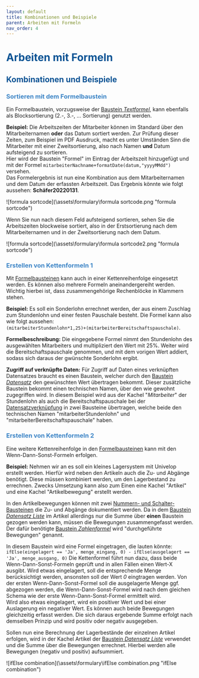 ```yaml
---
layout: default
title: Kombinationen und Beispiele
parent: Arbeiten mit Formeln
nav_order: 4
---
```


# <span style="color:#0b5394">**Arbeiten mit Formeln**</span>
## <span style="color:#0b5394">Kombinationen und Beispiele</span>
### <span style="color:#3d85c6">Sortieren mit dem Formelbaustein</span>

Ein Formelbaustein, vorzugsweise der 
[Baustein *Textformel*](/docs/record-spec-settings/grand-child-expanded/textformular.html),
kann ebenfalls als Blocksortierung (2.-, 3.-, ... Sortierung) genutzt werden. 

**Beispiel:**
Die Arbeitszeiten der Mitarbeiter können im Standard über den Mitarbeiternamen **oder** das Datum sortiert
werden. Zur Prüfung dieser Zeiten, zum Beispiel im PDF Ausdruck, macht es unter Umständen Sinn die Mitarbeiter
mit einer Zweitsortierung, also nach Namen **und** Datum aufsteigend zu sortieren.  
Hier wird der Baustein "Formel" im Eintrag der Arbeitszeit hinzugefügt und mit der Formel
`mitarbeiterNachname+formatDate(datum,"yyyyMMdd")` versehen.  
Das Formelergebnis ist nun eine Kombination aus dem Mitarbeiternamen und dem Datum der erfassten Arbeitszeit.
Das Ergebnis könnte wie folgt aussehen: **Schäfer20220131**.  

![formula sortcode](\assets\formulary\formula sortcode.png "formula sortcode")

Wenn Sie nun nach diesem Feld aufsteigend sortieren, sehen Sie die Arbeitszeiten blockweise sortiert, also in
der Erstsortierung nach dem Mitarbeiternamen und in der Zweitsortierung nach dem Datum.  

![formula sortcode](\assets\formulary\formula sortcode2.png "formula sortcode")

### <span style="color:#3d85c6">Erstellen von Kettenformeln 1</span>

Mit [Formelbausteinen](/docs/formulary/formulary.html#formelbausteine)
kann auch in einer Kettenreihenfolge eingesetzt werden. Es können also mehrere Formeln
aneinandergereiht werden. Wichtig hierbei ist, dass zusammengehörige Rechenblöcke in Klammern stehen.  

**Beispiel:**
Es soll ein Sonderlohn errechnet werden, der aus einem Zuschlag zum Stundenlohn und einer festen Pauschale besteht.
Die Formel kann also wie folgt aussehen:  
`(mitarbeiterStundenlohn*1,25)+(mitarbeiterBereitschaftspauschale)`.  

**Formelbeschreibung:** 
Die eingegebene Formel nimmt den Stundenlohn des ausgewählten Mitarbeiters und multipliziert den Wert mit 25%.
Weiter wird die Bereitschaftspauschale genommen, und mit dem vorigen Wert addiert, sodass sich daraus der gwünschte Sonderlohn ergibt.

**Zugriff auf verknüpfte Daten:**
Für Zugriff auf Daten eines verknüpften Datensatzes braucht es einen Baustein, welcher durch den [Baustein *Datensatz*](/docs/record-spec-settings/grand-child-expanded/record.html) den gewünschten Wert übertragen bekommt. Dieser zusätzliche Baustein bekommt einen technischen Namen, über den wie gewohnt zugegriffen wird. In diesem Beispiel wird aus der Kachel "*Mitarbeiter*" der Stundenlohn als auch die Bereitschaftspauschale bei der [Datensatzverknüpfung](/docs/link-lists.html) in zwei Bausteine übertragen, welche beide den technischen Namen "mitarbeiterStundenlohn" und "mitarbeiterBereitschaftspauschale" haben.

### <span style="color:#3d85c6">Erstellen von Kettenformeln 2</span>

Eine weitere Kettenreihenfolge in den [Formelbausteinen](/docs/formulary/formulary.html#formelbausteine)
kann mit den Wenn-Dann-Sonst-Formeln erfolgen.  

**Beispiel:**
Nehmen wir an es soll ein kleines Lagersystem mit Univelop erstellt werden. Hierfür wird neben den Artikeln auch
die Zu- und Abgänge benötigt. Diese müssen kombiniert werden, um den Lagerbestand zu errechnen. Zwecks Umsetzung
kann also zum Einen eine Kachel "Artikel" und eine Kachel "Artikelbewegung" erstellt werden.

In den Artikelbewegungen können mit zwei
    [Nummern- und Schalter-Bausteinen](/docs/record-spec-settings/childs/form.html)
die Zu- und Abgänge dokumentiert werden.
Da in dem
    [Baustein *Datensatz Liste*](/docs/record-spec-settings/grand-child-expanded/record-list.html)
im Artikel allerdings nur die Summe über **einen** Baustein gezogen werden kann, müssen die Bewegungen zusammengefasst
werden. Der dafür benötigte
[Baustein *Zahlenformel*](/docs/record-spec-settings/grand-child-expanded/numberformular.html)
wird "durchgeführte Bewegungen" genannt.

In diesem Baustein wird eine Formel eingetragen, die lauten könnte: 
`ifElse(eingelagert == 'Ja', menge_eingang, 0) - ifElse(ausgelagert == 'Ja', menge_ausgang, 0)`
Die Kettenformel führt nun dazu, dass beide Wenn-Dann-Sonst-Formeln geprüft und in allen Fällen einen Wert-X ausgibt.
Wird etwas eingelagert, soll die entsprechende Menge berücksichtigt werden, ansonsten soll der Wert *0* eingtragen
werden. Von der ersten Wenn-Dann-Sonst-Formel soll die ausgelagerte Menge ggf. abgezogen werden, die Wenn-Dann-Sonst-Formel
wird nach dem gleichen Schema wie der erste Wenn-Dann-Sonst-Formel ermittelt wird.  
Wird also etwas eingelagert, wird ein positiver Wert und bei einer Auslagerung ein negativer Wert. Es können auch beide
Bewegungen gleichzeitig erfasst werden. Die sich daraus ergebende Summe erfolgt nach demselben Prinzip und wird positiv oder
negativ ausgegeben.

Sollen nun eine Berechnung der Lagerbestände der einzelnen Artikel erfolgen, wird in der Kachel Artikel der
[Baustein *Datensatz Liste*](/docs/record-spec-settings/grand-child-expanded/record-list.html)
verwendet und die Summe über die Bewegungen errechnet. Hierbei werden alle Bewegungen (negativ und positiv) aufsummiert.  

![ifElse combination](\assets\formulary\ifElse combination.png "ifElse combination")